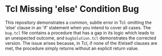 # Tcl Missing 'else' Condition Bug

This repository demonstrates a common, subtle error in Tcl: omitting the 'else' clause in an 'if' statement when you intend to cover all cases.  The `bug.tcl` file contains a procedure that has a gap in its logic which leads to an unexpected outcome, and `bugSolution.tcl` demonstrates the corrected version.  The issue arises because, in Tcl, if none of the if/elseif clauses are met, the procedure simply returns without an explicit return value.